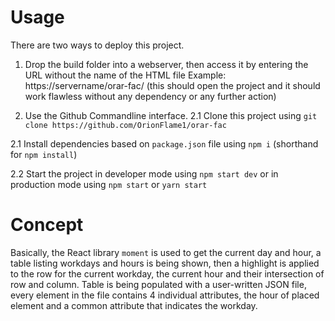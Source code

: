 
# Usage

There are two ways to deploy this project.

1. Drop the build folder into a webserver, then access it by entering the URL without the name of the HTML file
Example: https://servername/orar-fac/ (this should open the project and it should work flawless without any dependency or any further action)

2. Use the Github Commandline interface.
2.1 Clone this project using `git clone https://github.com/OrionFlame1/orar-fac`

2.1 Install dependencies based on `package.json` file using `npm i` (shorthand for `npm install`)

2.2 Start the project in developer mode using `npm start dev` or in production mode using `npm start` or `yarn start`

# Concept

Basically, the React library `moment` is used to get the current day and hour, a table listing workdays and hours is being shown, then a highlight is applied to the row for the current workday, the current hour and their intersection of row and column. Table is being populated with a user-written JSON file, every element in the file contains 4 individual attributes, the hour of placed element and a common attribute that indicates the workday.